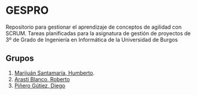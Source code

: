 # GESPRO
Repositorio para gestionar el aprendizaje de conceptos de agilidad con SCRUM. Tareas planificadas para la asignatura de gestión de proyectos de 3º de Grado de Ingeniería en Informática de la Universidad de Burgos


## Grupos
1. [Marijuán Santamaría, Humberto](https://github.com/humbertoms99).
2. [Arasti Blanco, Roberto](https://github.com/RobertoArastiBlanco)
3. [Piñero Gútiez, Diego](https://github.com/dpg1002)
